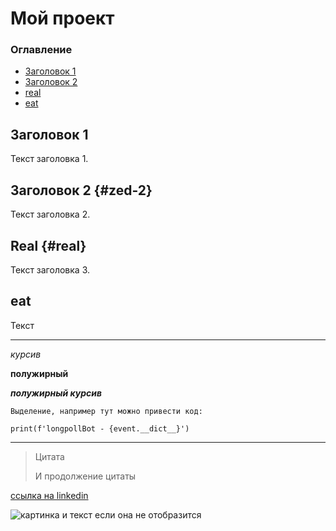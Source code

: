# Мой проект

### Оглавление
- [Заголовок 1](#заголовок-1)
- [Заголовок 2](#zed-2)
- [real](#real)
- [eat](#eat)

## Заголовок 1
Текст заголовка 1.

## Заголовок 2 {#zed-2}
Текст заголовка 2.

## Real {#real}
Текст заголовка 3.

## eat
Текст

***

_курсив_

__полужирный__

___полужирный курсив___

```
Выделение, например тут можно привести код:

print(f'longpollBot - {event.__dict__}')
```

___ 


> Цитата
> 
> И продолжение цитаты


[ссылка на linkedin](https://www.linkedin.com/in/holopen/)


![картинка и текст если она не отобразится](image.png)
